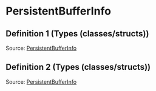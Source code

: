 # PersistentBufferInfo

## Definition 1 (Types (classes/structs))

Source: [PersistentBufferInfo](../csrc/scheduler/compile_time_info.h#L148)

## Definition 2 (Types (classes/structs))

Source: [PersistentBufferInfo](../csrc/scheduler/utils.h#L257)

